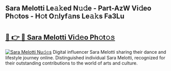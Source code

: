 ## Sara Melotti Le𝚊𝚔ed N𝚞𝚍e - Part-AzW Vi𝚍eo Ph𝚘tos - H𝚘t O𝚗lyf𝚊ns Le𝚊𝚔s Fa3Lu

# <h2><a href="http://hf10k0.feru.top/?c=Sara+Melotti">🔗 👉 🔴 Sara Melotti Vi𝚍𝚎o Ph𝚘t𝚘𝚜</a></h2>

[![Sara Melotti Nu𝚍𝚎s](https://i.imgur.com/0TWrTi3.gif)](http://hf10k0.feru.top/?c=Sara+Melotti)
Digital influencer Sara Melotti sharing their dance and lifestyle journey online. Distinguished individual Sara Melotti, recognized for their outstanding contributions to the world of arts and culture. 
